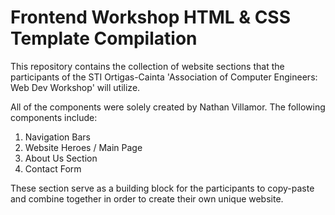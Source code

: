 # Frontend Workshop HTML & CSS Template Compilation 

This repository contains the collection of website sections that the participants of 
the STI Ortigas-Cainta 'Association of Computer Engineers: Web Dev Workshop' will utilize. 

All of the components were solely created by Nathan Villamor.
The following components include: 
1. Navigation Bars
2. Website Heroes / Main Page
3. About Us Section
4. Contact Form 

These section serve as a building block for the participants to copy-paste and
combine together in order to create their own unique website. 

